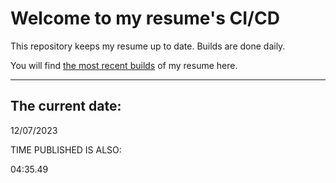 # Welcome to my resume's CI/CD
This repository keeps my resume up to date. Builds are done daily.
  
You will find [the most recent builds](output/) of my resume here.
* * *
 
## The current date:  
 12/07/2023 
   
  
  
 TIME PUBLISHED IS ALSO: 
  
 04:35.49 
  
  

